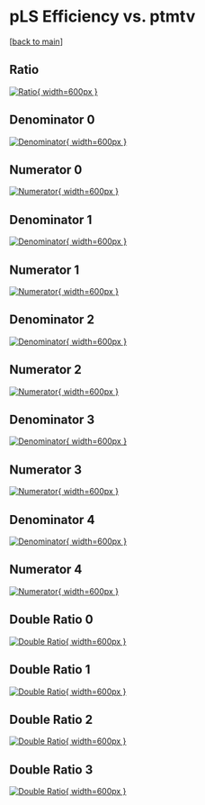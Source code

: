 # pLS Efficiency vs. ptmtv

[[back to main](./)]



## Ratio

[![Ratio](../mtv/var/pLS_base_0_-1_eff_ptmtv.png){ width=600px }](../mtv/var/pLS_base_0_-1_eff_ptmtv.pdf)

## Denominator 0

[![Denominator](../mtv/den/pLS_base_0_-1_eff_ptmtv_den0.png){ width=600px }](../mtv/den/pLS_base_0_-1_eff_ptmtv_den0.pdf)

## Numerator 0

[![Numerator](../mtv/num/pLS_base_0_-1_eff_ptmtv_num0.png){ width=600px }](../mtv/num/pLS_base_0_-1_eff_ptmtv_num0.pdf)

## Denominator 1

[![Denominator](../mtv/den/pLS_base_0_-1_eff_ptmtv_den1.png){ width=600px }](../mtv/den/pLS_base_0_-1_eff_ptmtv_den1.pdf)

## Numerator 1

[![Numerator](../mtv/num/pLS_base_0_-1_eff_ptmtv_num1.png){ width=600px }](../mtv/num/pLS_base_0_-1_eff_ptmtv_num1.pdf)

## Denominator 2

[![Denominator](../mtv/den/pLS_base_0_-1_eff_ptmtv_den2.png){ width=600px }](../mtv/den/pLS_base_0_-1_eff_ptmtv_den2.pdf)

## Numerator 2

[![Numerator](../mtv/num/pLS_base_0_-1_eff_ptmtv_num2.png){ width=600px }](../mtv/num/pLS_base_0_-1_eff_ptmtv_num2.pdf)

## Denominator 3

[![Denominator](../mtv/den/pLS_base_0_-1_eff_ptmtv_den3.png){ width=600px }](../mtv/den/pLS_base_0_-1_eff_ptmtv_den3.pdf)

## Numerator 3

[![Numerator](../mtv/num/pLS_base_0_-1_eff_ptmtv_num3.png){ width=600px }](../mtv/num/pLS_base_0_-1_eff_ptmtv_num3.pdf)

## Denominator 4

[![Denominator](../mtv/den/pLS_base_0_-1_eff_ptmtv_den4.png){ width=600px }](../mtv/den/pLS_base_0_-1_eff_ptmtv_den4.pdf)

## Numerator 4

[![Numerator](../mtv/num/pLS_base_0_-1_eff_ptmtv_num4.png){ width=600px }](../mtv/num/pLS_base_0_-1_eff_ptmtv_num4.pdf)

## Double Ratio 0

[![Double Ratio](../mtv/ratio/pLS_base_0_-1_eff_ptmtv_ratio0.png){ width=600px }](../mtv/ratio/pLS_base_0_-1_eff_ptmtv_ratio0.pdf)

## Double Ratio 1

[![Double Ratio](../mtv/ratio/pLS_base_0_-1_eff_ptmtv_ratio1.png){ width=600px }](../mtv/ratio/pLS_base_0_-1_eff_ptmtv_ratio1.pdf)

## Double Ratio 2

[![Double Ratio](../mtv/ratio/pLS_base_0_-1_eff_ptmtv_ratio2.png){ width=600px }](../mtv/ratio/pLS_base_0_-1_eff_ptmtv_ratio2.pdf)

## Double Ratio 3

[![Double Ratio](../mtv/ratio/pLS_base_0_-1_eff_ptmtv_ratio3.png){ width=600px }](../mtv/ratio/pLS_base_0_-1_eff_ptmtv_ratio3.pdf)

